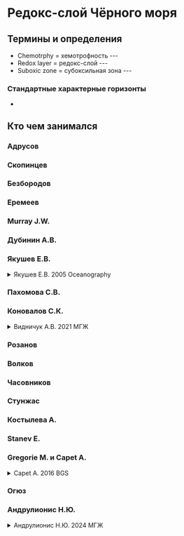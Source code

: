 # Редокс-слой Чёрного моря
## Термины и определения
- Chemotrphy = хемотрофность --- 
- Redox layer = редокс-слой --- 
- Suboxic zone = субоксильная зона ---
### Стандартные характерные горизонты 
 - 


## Кто чем занимался

### Адрусов

### Скопинцев

### Безбородов

### Еремеев

### Murray J.W.

### Дубинин А.В.

### Якушев Е.В.

<details>
  <summary>Якушев Е.В. 2005 Oceanography</summary>

#### Seasonal changes in the hydrochemical structure of the Black sea redox zone

- **Данные**
  НИС "Акванавт" и "Ашамба" 2000-2004 гг. Пробоотбор на растворенный кислород, фосфаты, силикаты, нитраты, нитриты, аммоний, мочевина, общий фосфор, общий азот, рН, щелочность, сероводород и общий марганец.
- **Методы**
  Стандартные гидрохимические методы
- **Выводы**
  Вертикальное распределение гидрохимических характеристик ЧМ Летом значительно отличаются от оных зимой. На станции 1487 зимой было выявленно усиленное перемешивание, обусловленное наличием антициклонического вихря. Основные различия между детним и зимним распределениями:
  1. Зимой отсутствует верхний минимум фосфатов;
  2. Максимальная концентрация нитратов зимой была ниже (2.5 $\mu$M), чем в другое время года (более 4.5 $\mu$M);
  3. Зимой отсутувуют максимумы содержания органического фосфора и мочевины в горизонте появления сероводорода;
  4. Концентрация органического азота зимой была ниже, чем летом. Эти наблюдения могут быть связаны с уменьшением численности бактерий и снижением показателей, описанных Сорокиным и др. (1992);
  5. Зимой pH ниже, чем летом;
  6. Градиенты возникновения сероводорода, аммония, метона и марганца зимой более плавные;
  7. Вертикальный градиент содержания общего марганца в верхнем слое над уровнем сероводорода зимой не уменьшался, а увеличивался.  

  Два основных фактора сезонной изменчивости: сезонность интенсивности перемешивания и сезонность продукции ОВ.
  Зимнее уменьшение ОВ приводит к снижению численности бактерий и замедлениюхимических превращений, т.к. ОВ является субстратом для гетеротрофных бактерий. В то же время, повышенное перемешивание за счёт антициклонических вихрей ведёт к сглаживанию градиентов и экстремумов.  
  Данные оценки получены на данных из северо-восточной части ЧМ, подверженной вляюнию "опоясывающего течения - *заменить*" и подходит для всего прибрежного региона ЧМ. Статистический анализ распределения и изменчивости мимимума фосфатов говорит о том, что центральная часть моря более стабильна и менее повержена сезонным изменениям.  

</details>

### Пахомова С.В.

### Коновалов С.К.

<details>
<summary>Видничук А.В. 2021 МГЖ</summary>

#### Изменение кислородного режима глубоководной части Черного моря за период 1980–2019 годы

- **Данные**
Для анализа были использованы экспедиционные данные (за период 2015–2019 гг.), а также массив данных из Банка данных Морского гидрофизического института РАН (за период 1980–2013 гг.). Из массива были отобраны данные для глубоководной части Черного моря (глубины более 200 м).
- **Методы**
Гидрофизические и гидрохимические параметры подвер-гались экспертной оценке, из массива были отбракованы данные, включающие случайные ошибки значений. Далее были построены средние профили температуры, солености, концентра-ции кислорода, процента насыщения вод кислородом, концентрации нитратов в шкале условной плотности (σt). Осреднение проводилось методом обратных расстояний с последующим допол-нительным сглаживанием методом низкочастотной фильтрации.
- **Выводы**
На фоне тенденции увеличения температуры верхних слоев водной толщи и снижения интенсивности зимнего конвективного перемешивания наблюдается снижение запаса кислорода во всех слоях аэробной зоны Черного моря. Проведенный анализ данных за период 1980–2019 гг. показал, что на современном этапе в экосистеме глубоководной части Черноморского бассейна произошел «системный» сдвиг, обусловленный совместным действием климатических изменений и антропогенной нагрузки. Снижение степени насыщения вод кислородом по всей толще аэробной зоны показывает, что влияние процесса эвтрофирования Черноморского бассейна является значительным фактором, определяющим динамику кислорода в водах Черного моря.

</details>

### Розанов

### Волков

### Часовников

### Стунжас

### Костылева А.

### Stanev E.

### Gregorie M. и Capet A.

<details>
<summary>Capet A. 2016 BGS</summary>

#### Decline of the Black Sea oxygen inventory

- **Данные**
  В работе был использован набор из 4385 ветрикальных профилей с 1955 по 2005 гг., полученных с помощью метода Винклера (батомеры и проточная система) и анализаторами (Глэйзер, 2006) из WOD (http://www.nodc.noaa.gov/OC5/SELECT/dbsearch/dbsearch.html) и рейсов НИС "Кнорр" в 2003 г. и НИС "Индивор" в 2005 г. (http://www.ocean.washington.edu/cruises/Knorr2003/, http://www.ocean.washington.edu/cruises/Endeavor2005/). Для анализа были выраны профили, содержавшие минимум 5 горизонтов ниже 30 м и минимум одно значение концентрации O_2 \< 20 мкМ. Для дополнения судовых наблюдений были выбраны 10 буёв "Argo" с мая 2005 г. по декабрь 2010 г.
- **Методы**

- **Выводы**

</details>

### Огюз

### Андрулионис Н.Ю.

<details>
<summary>Андрулионис Н.Ю. 2024 МГЖ</summary>

#### Ошибки при расчете плотности по данным CTD-зонда в субкислородном слое Черного моря

- **Данные**
Исследование вод субкислородного слоя Черного моря провели в мае 2021 г. и октябре 2022 г. Плотность воды измеряли прецизионным лабораторным плотномером и рассчитывали по данным CTD-зонда с помощью уравнения состояния EOS-80. При отборе проб измерили значение мутности с помощью турбидиметра.
- **Методы**
В лаборатории определили концентрации главных ионов основного ионно-солевого состава исследуемых образцов способом потенциометрического титрования и оценили отличие основного ионно-солевого состава образцов от ионно-солевого состава стандартной морской воды IAPSO.
- **Выводы**
В результате определения плотности вод субкислородного слоя Черного моря двумя способами и сравнения полученных значений, было установлено, что ошибки при расчете плотности по данным CTD-зонда составляют 0,05–0,2 кг/м3 и обусловлены вариациями ионно-солевого состава и присутствием большой концентрации взвеси. Градиент плотности при измерении ее плотномером приблизительно в два раза больше, чем по данным CTD-зонда.

</details>
